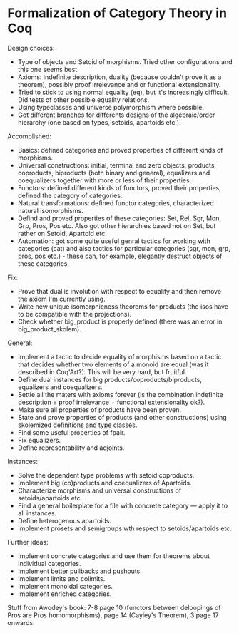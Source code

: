 # Formalization of Category Theory in Coq

Design choices:
 * Type of objects and Setoid of morphisms. Tried other configurations and this one seems best.
 * Axioms: indefinite description, duality (because couldn't prove it as a theorem), possibly proof irrelevance and or functional extensionality.
 * Tried to stick to using normal equality (eq), but it's increasingly difficult. Did tests of other possible equality relations.
 * Using typeclasses and universe polymorphism where possible.
 * Got different branches for differents designs of the algebraic/order hierarchy (one based on types, setoids, apartoids etc.).

Accomplished:
 * Basics: defined categories and proved properties of different kinds of morphisms.
 * Universal constructions: initial, terminal and zero objects, products, coproducts, biproducts (both binary and general), equalizers and coequalizers together with more or less of their properties.
 * Functors: defined different kinds of functors, proved their properties, defined the category of categories.
 * Natural transformations: defined functor categories, characterized natural isomorphisms.
 * Defind and proved properties of these categories: Set, Rel, Sgr, Mon, Grp, Pros, Pos etc. Also got other hierarchies based not on Set, but rather on Setoid, Apartoid etc.
 * Automation: got some quite useful genral tactics for working with categories (cat) and also tactics for particular categories (sgr, mon, grp, pros, pos etc.) - these can, for example, elegantly destruct objects of these categories.

Fix:
 * Prove that dual is involution with respect to equality and then remove the axiom I'm currently using.
 * Write new unique isomorphicness theorems for products (the isos have to be compatible with the projections).
 * Check whether big\_product is properly defined (there was an error in big\_product\_skolem).

General:
 * Implement a tactic to decide equality of morphisms based on a tactic that decides whether two elements of a monoid are equal (was it described in Coq'Art?). This will be very hard, but fruitful.
 * Define dual instances for big products/coproducts/biproducts, equalizers and coequalizers.
 * Settle all the maters with axioms forever (is the combination indefinite description + proof irrelevance + functional extensionality ok?).
 * Make sure all properties of products have been proven.
 * State and prove properties of products (and other constructions) using skolemized definitions and type classes.
 * Find some useful properties of fpair.
 * Fix equalizers.
 * Define representability and adjoints.

Instances:
 * Solve the dependent type problems with setoid coproducts.
 * Implement big (co)products and coequalizers of Apartoids.
 * Characterize morphisms and universal constructions of setoids/apartoids etc.
 * Find a general boilerplate for a file with concrete category — apply it to all instances.
 * Define heterogenous apartoids.
 * Implement prosets and semigroups wth respect to setoids/apartoids etc.

Further ideas:
 * Implement concrete categories and use them for theorems about individual categories.
 * Implement better pullbacks and pushouts.
 * Implement limits and colimits.
 * Implement monoidal categories.
 * Implement enriched categories.

Stuff from Awodey's book: 7-8 page 10 (functors between deloopings of Pros are Pros homomorphisms), page 14 (Cayley's Theorem), 3 page 17 onwards.
